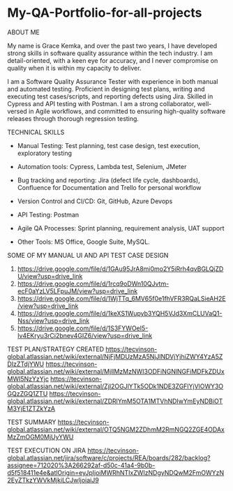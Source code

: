 # My-QA-Portfolio-for-all-projects

ABOUT ME

My name is Grace Kemka, and over the past two years, I have developed strong skills in software quality assurance within the tech industry. I am detail-oriented, with a keen eye for accuracy, and I never compromise on quality when it is within my capacity to deliver.

I am a Software Quality Assurance Tester with experience in both manual and automated testing. Proficient in designing test plans, writing and executing test cases/scripts, and reporting defects using Jira. Skilled in Cypress and API testing with Postman. I am a strong collaborator, well-versed in Agile workflows, and committed to ensuring high-quality software releases through thorough regression testing.

TECHNICAL SKILLS 
* Manual Testing: Test planning, test case design, test execution, exploratory testing 

* Automation tools: Cypress, Lambda test, Selenium, JMeter 

* Bug tracking and reporting: Jira (defect life cycle, dashboards), Confluence for Documentation and Trello for personal workflow 

* Version Control and CI/CD: Git, GitHub, Azure Devops 

* API Testing: Postman 

* Agile QA Processes: Sprint planning, requirement analysis, UAT support 

* Other Tools: MS Office, Google Suite, MySQL. 

SOME OF MY MANUAL UI AND API TEST CASE DESIGN
1. https://drive.google.com/file/d/1GAu95JrA8mi0mo2Y5iRrh4qvBGLQjZDU/view?usp=drive_link
2. https://drive.google.com/file/d/1rcq9oDWn10QJvtm-ecF0aYzLV5LFpuJM/view?usp=drive_link
3. https://drive.google.com/file/d/1WjTTq_6MV65f0e1fhVFR3RQaLSieAH2E/view?usp=drive_link
4. https://drive.google.com/file/d/1keXS1Wupyb3YQH5VJd3XmCLUVaQ1-Nss/view?usp=drive_link
5. https://drive.google.com/file/d/1S3FYWOeI5-lv4EKryu3rCi2bnev4GIZ6/view?usp=drive_link

TEST PLAN/STRATEGY CREATED
https://tecvinson-global.atlassian.net/wiki/external/NjFjMDUzMzA5NjJlNDVjYjhiZWY4YzA5ZDIzZTdjYWU
https://tecvinson-global.atlassian.net/wiki/external/MjllMzMzNWI3ODFiNGNlNGFiMDFkZDUxMWI5NzYzYjc
https://tecvinson-global.atlassian.net/wiki/external/ZjI2OGJlYTk5ODk1NDE3ZGFlYjVlOWY3OGQzZGQ1ZTU
https://tecvinson-global.atlassian.net/wiki/external/ZDRlYmM5OTA1MTVhNDIwYmEyNDBiOTM3YjE1ZTZkYzA

TEST SUMMARY
https://tecvinson-global.atlassian.net/wiki/external/OTQ5NGM2ZDhmM2RmNGQ2ZGE4ODAxMzZmOGM0MjUyYWU

TEST EXECUTION ON JIRA
https://tecvinson-global.atlassian.net/jira/software/c/projects/REA/boards/282/backlog?assignee=712020%3A266292af-d50c-41a4-9b0b-d5f518411e4e&atlOrigin=eyJpIjoiMWRhNTIxZWIzNDgyNDQwM2FmOWYzN2EyZTkzYWVkMjkiLCJwIjoiaiJ9

